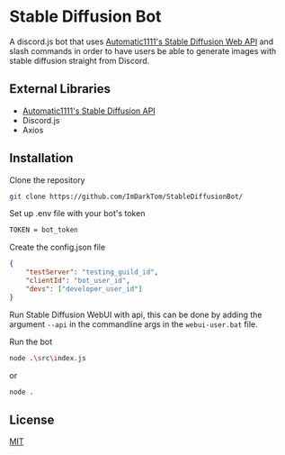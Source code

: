 # Stable Diffusion Bot

A discord.js bot that uses [Automatic1111's Stable Diffusion Web API](https://github.com/AUTOMATIC1111/stable-diffusion-webui/wiki/API) and slash commands in order to have users be able to generate images with stable diffusion straight from Discord.
## External Libraries

- [Automatic1111's Stable Diffusion API](https://github.com/AUTOMATIC1111/stable-diffusion-webui/wiki/API)
- Discord.js
- Axios
## Installation

Clone the repository

```bash
git clone https://github.com/ImDarkTom/StableDiffusionBot/
```
    
Set up .env file with your bot's token
```bash
TOKEN = bot_token
```

Create the config.json file
```json
{
    "testServer": "testing_guild_id",
    "clientId": "bot_user_id",
    "devs": ["developer_user_id"]
}
```

Run Stable Diffusion WebUI with api, this can be done by adding the argument `--api` in the commandline args in the `webui-user.bat` file.

Run the bot
```bash
node .\src\index.js
```
or
```bash
node .
```
## License

[MIT](https://choosealicense.com/licenses/mit/)
